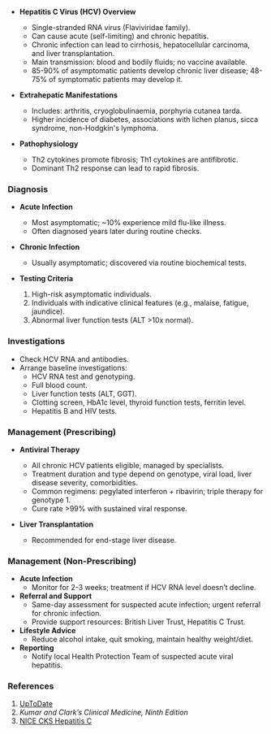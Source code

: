 - **Hepatitis C Virus (HCV) Overview**
  - Single-stranded RNA virus (Flaviviridae family).
  - Can cause acute (self-limiting) and chronic hepatitis.
  - Chronic infection can lead to cirrhosis, hepatocellular carcinoma, and liver transplantation.
  - Main transmission: blood and bodily fluids; no vaccine available.
  - 85-90% of asymptomatic patients develop chronic liver disease; 48-75% of symptomatic patients may develop it.

- **Extrahepatic Manifestations**
  - Includes: arthritis, cryoglobulinaemia, porphyria cutanea tarda.
  - Higher incidence of diabetes, associations with lichen planus, sicca syndrome, non-Hodgkin's lymphoma.

- **Pathophysiology**
  - Th2 cytokines promote fibrosis; Th1 cytokines are antifibrotic.
  - Dominant Th2 response can lead to rapid fibrosis.

### **Diagnosis**
- **Acute Infection**
  - Most asymptomatic; ~10% experience mild flu-like illness.
  - Often diagnosed years later during routine checks.

- **Chronic Infection**
  - Usually asymptomatic; discovered via routine biochemical tests.
  
- **Testing Criteria**
  1. High-risk asymptomatic individuals.
  2. Individuals with indicative clinical features (e.g., malaise, fatigue, jaundice).
  3. Abnormal liver function tests (ALT >10x normal).

### **Investigations**
- Check HCV RNA and antibodies.
- Arrange baseline investigations:
  - HCV RNA test and genotyping.
  - Full blood count.
  - Liver function tests (ALT, GGT).
  - Clotting screen, HbA1c level, thyroid function tests, ferritin level.
  - Hepatitis B and HIV tests.

### **Management (Prescribing)**
- **Antiviral Therapy**
  - All chronic HCV patients eligible, managed by specialists.
  - Treatment duration and type depend on genotype, viral load, liver disease severity, comorbidities.
  - Common regimens: pegylated interferon + ribavirin; triple therapy for genotype 1.
  - Cure rate >99% with sustained viral response.

- **Liver Transplantation**
  - Recommended for end-stage liver disease.

### **Management (Non-Prescribing)**
- **Acute Infection**
  - Monitor for 2-3 weeks; treatment if HCV RNA level doesn’t decline.
- **Referral and Support**
  - Same-day assessment for suspected acute infection; urgent referral for chronic infection.
  - Provide support resources: British Liver Trust, Hepatitis C Trust.
- **Lifestyle Advice**
  - Reduce alcohol intake, quit smoking, maintain healthy weight/diet.
- **Reporting**
  - Notify local Health Protection Team of suspected acute viral hepatitis.

### **References**
1. [UpToDate](https://www.uptodate.com/contents/overview-of-the-management-of-chronic-hepatitis-c-virus-infection?search=hepatitis%20c&source=search_result&selectedTitle=1~150&usage_type=default&display_rank=1)
2. _Kumar and Clark’s Clinical Medicine, Ninth Edition_
3. [NICE CKS Hepatitis C](https://cks.nice.org.uk/hepatitis-c#!scenario)  
